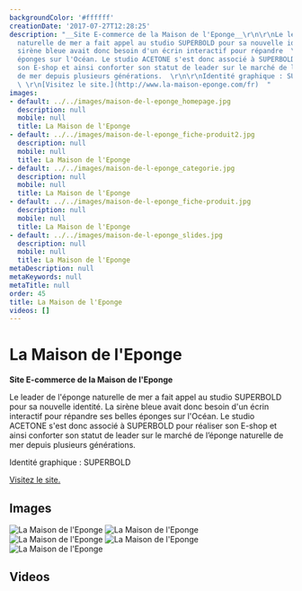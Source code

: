 ```yaml
---
backgroundColor: '#ffffff'
creationDate: '2017-07-27T12:28:25'
description: "__Site E-commerce de la Maison de l'Eponge__\r\n\r\nLe leader de l'éponge
  naturelle de mer a fait appel au studio SUPERBOLD pour sa nouvelle identité. La
  sirène bleue avait donc besoin d'un écrin interactif pour répandre  \r\nses belles
  éponges sur l'Océan. Le studio ACETONE s'est donc associé à SUPERBOLD pour réaliser
  son E-shop et ainsi conforter son statut de leader sur le marché de l’éponge naturelle
  de mer depuis plusieurs générations.  \r\n\r\nIdentité graphique : SUPERBOLD  \r\n
  \ \r\n[Visitez le site.](http://www.la-maison-eponge.com/fr)  "
images:
- default: ../../images/maison-de-l-eponge_homepage.jpg
  description: null
  mobile: null
  title: La Maison de l'Eponge
- default: ../../images/maison-de-l-eponge_fiche-produit2.jpg
  description: null
  mobile: null
  title: La Maison de l'Eponge
- default: ../../images/maison-de-l-eponge_categorie.jpg
  description: null
  mobile: null
  title: La Maison de l'Eponge
- default: ../../images/maison-de-l-eponge_fiche-produit.jpg
  description: null
  mobile: null
  title: La Maison de l'Eponge
- default: ../../images/maison-de-l-eponge_slides.jpg
  description: null
  mobile: null
  title: La Maison de l'Eponge
metaDescription: null
metaKeywords: null
metaTitle: null
order: 45
title: La Maison de l'Eponge
videos: []
---
```


# La Maison de l'Eponge

__Site E-commerce de la Maison de l'Eponge__

Le leader de l'éponge naturelle de mer a fait appel au studio SUPERBOLD pour sa nouvelle identité. La sirène bleue avait donc besoin d'un écrin interactif pour répandre
ses belles éponges sur l'Océan. Le studio ACETONE s'est donc associé à SUPERBOLD pour réaliser son E-shop et ainsi conforter son statut de leader sur le marché de l’éponge naturelle de mer depuis plusieurs générations.

Identité graphique : SUPERBOLD

[Visitez le site.](http://www.la-maison-eponge.com/fr)

## Images

![La Maison de l'Eponge](../../images/maison-de-l-eponge_homepage.jpg)
![La Maison de l'Eponge](../../images/maison-de-l-eponge_fiche-produit2.jpg)
![La Maison de l'Eponge](../../images/maison-de-l-eponge_categorie.jpg)
![La Maison de l'Eponge](../../images/maison-de-l-eponge_fiche-produit.jpg)
![La Maison de l'Eponge](../../images/maison-de-l-eponge_slides.jpg)

## Videos
